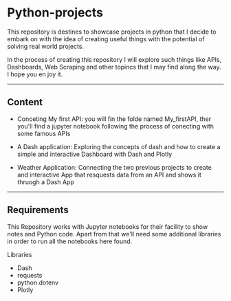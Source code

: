 # Python-projects

This repository is destines to showcase projects in python that I decide to embark on with the idea of creating useful things with the potential of solving real world projects.

In the process of creating this repository I will explore such things like APIs, Dashboards, Web Scraping and other topincs that I may find along the way. I hope you en joy it.

--- 
## Content

- Conceting My first API: you will fin the folde named My_firstAPI, ther you'll find a jupyter notebook following the process of conecting with some famous APIs

- A Dash application: Exploring the concepts of dash and how to create a simple and interactive Dashboard with Dash and Plotly

- Weather Application: Connecting the two previous projects to create and interactive App that resquests data from an API and shows it thruogh a Dash App

---
## Requirements

This Repository works with Jupyter notebooks for their facility to show notes and Python code. Apart from that we'll need some additional libraries
in order to run all the notebooks here found. 

Libraries

- Dash
- requests
- python.dotenv
- Plotly

